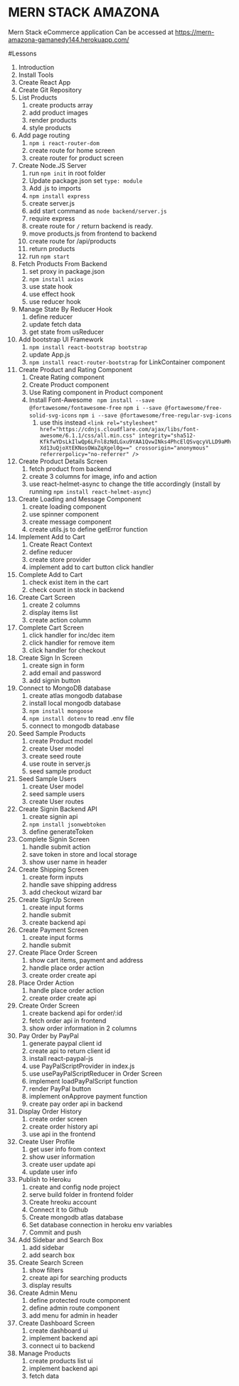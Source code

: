 # MERN STACK AMAZONA

Mern Stack eCommerce application
Can be accessed at https://mern-amazona-gamanedy144.herokuapp.com/

#Lessons

1. Introduction
2. Install Tools
3. Create React App
4. Create Git Repository
5. List Products
   1. create products array
   2. add product images
   3. render products
   4. style products
6. Add page routing
   1. `npm i react-router-dom`
   2. create route for home screen
   3. create router for product screen
7. Create Node.JS Server
   1. run `npm init` in root folder
   2. Update package.json set `type: module`
   3. Add .js to imports
   4. `npm install express`
   5. create server.js
   6. add start command as `node backend/server.js`
   7. require express
   8. create route for `/` return backend is ready.
   9. move products.js from frontend to backend
   10. create route for /api/products
   11. return products
   12. run `npm start`
8. Fetch Products From Backend
   1. set proxy in package.json
   2. `npm install axios`
   3. use state hook
   4. use effect hook
   5. use reducer hook
9. Manage State By Reducer Hook
   1. define reducer
   2. update fetch data
   3. get state from usReducer
10. Add bootstrap UI Framework
    1. `npm install react-bootstrap bootstrap`
    2. update App.js
    3. `npm install react-router-bootstrap` for LinkContainer component
11. Create Product and Rating Component
    1. Create Rating component
    2. Create Product component
    3. Use Rating component in Product component
    4. Install Font-Awesome
       ` npm install --save @fortawesome/fontawesome-free`
       `npm i --save @fortawesome/free-solid-svg-icons`
       `npm i --save @fortawesome/free-regular-svg-icons`
       1. use this instead `<link rel="stylesheet" href="https://cdnjs.cloudflare.com/ajax/libs/font-awesome/6.1.1/css/all.min.css" integrity="sha512-KfkfwYDsLkIlwQp6LFnl8zNdLGxu9YAA1QvwINks4PhcElQSvqcyVLLD9aMhXd13uQjoXtEKNosOWaZqXgel0g==" crossorigin="anonymous" referrerpolicy="no-referrer" />`
12. Create Product Details Screen
    1. fetch product from backend
    2. create 3 columns for image, info and action
    3. use react-helmet-async to change the title accordingly (install by running `npm install react-helmet-async`)
13. Create Loading and Message Component
    1. create loading component
    2. use spinner component
    3. create message component
    4. create utils.js to define getError function
14. Implement Add to Cart
    1. Create React Context
    2. define reducer
    3. create store provider
    4. implement add to cart button click handler
15. Complete Add to Cart
    1. check exist item in the cart
    2. check count in stock in backend
16. Create Cart Screen
    1. create 2 columns
    2. display items list
    3. create action column
17. Complete Cart Screen
    1. click handler for inc/dec item
    2. click handler for remove item
    3. click handler for checkout
18. Create Sign In Screen
    1. create sign in form
    2. add email and password
    3. add signin button
19. Connect to MongoDB database
    1. create atlas mongodb database
    2. install local mongodb database
    3. `npm install mongoose`
    4. `npm install dotenv` to read .env file
    5. connect to mongodb database
20. Seed Sample Products
    1. create Product model
    2. create User model
    3. create seed route
    4. use route in server.js
    5. seed sample product
21. Seed Sample Users
    1. create User model
    2. seed sample users
    3. create User routes
22. Create Signin Backend API
    1. create signin api
    2. `npm install jsonwebtoken`
    3. define generateToken
23. Complete Signin Screen
    1. handle submit action
    2. save token in store and local storage
    3. show user name in header
24. Create Shipping Screen
    1. create form inputs
    2. handle save shipping address
    3. add checkout wizard bar
25. Create SignUp Screen
    1. create input forms
    2. handle submit
    3. create backend api
26. Create Payment Screen
    1. create input forms
    2. handle submit
27. Create Place Order Screen
    1. show cart items, payment and address
    2. handle place order action
    3. create order create api
28. Place Order Action
    1. handle place order action
    2. create order create api
29. Create Order Screen
    1. create backend api for order/:id
    2. fetch order api in frontend
    3. show order information in 2 columns
30. Pay Order by PayPal
    1. generate paypal client id
    2. create api to return client id
    3. install react-paypal-js
    4. use PayPalScriptProvider in index.js
    5. use usePayPalScriptReducer in Order Screen
    6. implement loadPayPalScript function
    7. render PayPal button
    8. implement onApprove payment function
    9. create pay order api in backend
31. Display Order History
    1. create order screen
    2. create order history api
    3. use api in the frontend
32. Create User Profile
    1. get user info from context
    2. show user information
    3. create user update api
    4. update user info
33. Publish to Heroku
    1. create and config node project
    2. serve build folder in frontend folder
    3. Create hreoku account
    4. Connect it to Github
    5. Create mongodb atlas database
    6. Set database connection in heroku env variables
    7. Commit and push
34. Add Sidebar and Search Box
    1. add sidebar
    2. add search box
35. Create Search Screen
    1. show filters
    2. create api for searching products
    3. display results
36. Create Admin Menu
    1. define protected route component
    2. define admin route component
    3. add menu for admin in header
37. Create Dashboard Screen
    1. create dashboard ui
    2. implement backend api
    3. connect ui to backend
38. Manage Products
    1. create products list ui
    2. implement backend api
    3. fetch data

